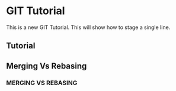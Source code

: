 # GIT Tutorial

This is a new GIT Tutorial.
This will show how to stage a single line.

## Tutorial
## Merging Vs Rebasing

### MERGING VS REBASING
